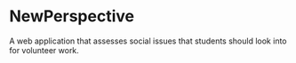 # NewPerspective
A web application that assesses social issues that students should look into for volunteer work.
